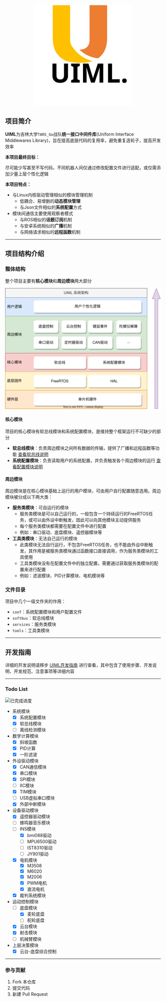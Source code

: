 <div align=center>
	<img src="README-IMG/uiml-icon.svg"/>
</div>

## 项目简介

**UIML**为吉林大学`TARS_Go`战队**统一接口中间件库**(Uniform Interface Middlewares Library)，旨在提高底层代码的复用率，避免重复造轮子，提高开发效率

**本项目最终目标：**

尽可能少写甚至不写代码，不同机器人间仅通过修改配置文件进行适配，或仅需添加少量上层个性化逻辑

**本项目特点：**

- 与Linux内核驱动管理相似的模块管理机制
	- 低耦合、易增删的**动态模块管理**
	- 与Json文件相似的**系统配置**方式
- 模块间通信主要使用观察者模式
	- 与ROS相似的**话题订阅**机制
	- 与安卓系统相似的**广播**机制
	- 与网络请求相似的**远程函数**机制

---

## 项目结构介绍

### 整体结构

整个项目主要有**核心模块**和**周边模块**两大部分

![整体结构](README-IMG/模块架构.drawio.svg)

#### 核心模块

项目的核心模块有软总线模块和系统配置模块，是维持整个框架运行不可缺少的部分
- **软总线模块**：负责周边模块之间所有数据的传输，提供了广播和远程函数等功能 [查看软总线说明](softbus/README.md)
- **系统配置模块**：负责读取用户的系统配置，并负责触发各个周边模块的运行 [查看配置模块说明](conf/README.md)

#### 周边模块

周边模块是在核心模块基础上运行的用户模块，可由用户自行配置随意选用。周边模块被分成以下两大类：
- **服务类模块**：可自运行的模块
	- 服务类模块是可以自己运行的，一般包含一个持续运行的FreeRTOS任务，或可以由外设中断触发，因此可以向其他模块主动提供服务
	- 每个服务类模块都需要在配置文件中进行配置
	- 例如：串口驱动、底盘模块、遥控器模块等
- **工具类模块**：无法自己运行的模块
	- 此类模块无法自行运行，不包含FreeRTOS任务，也不能由外设中断触发，其作用是被服务类模块通过函数接口直接调用，作为服务类模块的工具使用
	- 工具类模块没有在配置文件中的独立配置，需要通过获取服务类模块的配置来进行配置
	- 例如：滤波模块、PID计算模块、电机模块等

### 文件目录

项目中几个一级文件夹的作用：
- `conf`：系统配置模块和用户配置文件
- `softbus`：软总线模块
- `services`：服务类模块
- `tools`：工具类模块

---

## 开发指南

详细的开发说明请移步 [UIML开发指南](tutorial.md) 进行查看，其中包含了使用步骤、开发说明、开发规范、注意事项等详细内容

---

### Todo List

![已完成进度](https://img.shields.io/badge/已完成-22/30-blue)

- 系统模块
	- [x] 系统配置模块
	- [x] 软总线模块
	- [ ] 离线检测模块
- 数学计算模块
	- [x] 斜坡函数
	- [x] PID计算
	- [x] 一阶滤波
- 外设驱动模块
	- [x] CAN通信模块
	- [x] 串口模块
	- [x] SPI模块
	- [ ] IIC模块
	- [x] TIM模块
	- [ ] USB虚拟串口模块
	- [x] 外部中断模块
- 设备驱动模块
	- [x] 遥控器驱动模块
	- [ ] 蜂鸣器音乐模块
	- [ ] INS模块
    	- [x] bmi088驱动
    	- [ ] MPU6500驱动
    	- [ ] IST8310驱动
    	- [ ] JY901驱动
	- [x] 电机模块
    	- [x] M3508
		- [x] M6020
		- [x] M2006
		- [x] PWM电机
		- [x] 直流电机
	- [x] 裁判系统模块
- 运动控制模块
	- [ ] 底盘模块
		- [x] 麦轮底盘
		- [ ] 舵轮底盘
	- [x] 云台模块
	- [x] 射击模块
	- [ ] 机械臂模块
- 上层决策模块
	- [x] 云台-底盘综合控制

---

### 参与贡献

1.  Fork 本仓库
2.  提交代码
3.  新建 Pull Request

